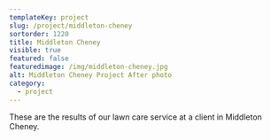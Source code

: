 ```yaml
---
templateKey: project
slug: /project/middleton-cheney
sortorder: 1220
title: Middleton Cheney
visible: true
featured: false
featuredimage: /img/middleton-cheney.jpg
alt: Middleton Cheney Project After photo
category:
  - project
---
```

These are the results of our lawn care service at a client in Middleton Cheney.
